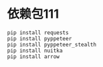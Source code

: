# 依赖包111

    pip install requests
    pip install pyppeteer
    pip install pyppeteer_stealth
    pip install nuitka
    pip install arrow










